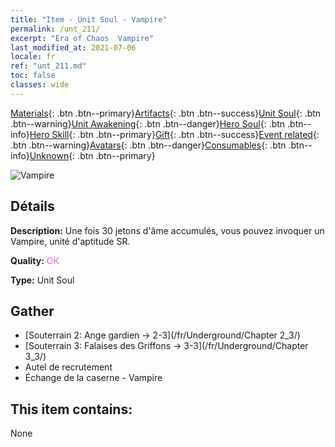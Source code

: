 ```yaml
---
title: "Item - Unit Soul - Vampire"
permalink: /unt_211/
excerpt: "Era of Chaos  Vampire"
last_modified_at: 2021-07-06
locale: fr
ref: "unt_211.md"
toc: false
classes: wide
---
```

 [Materials](/ItemsFR/){: .btn .btn--primary}[Artifacts](/ItemsFR/Artifacts/){: .btn .btn--success}[Unit Soul](/ItemsFR/UnitSoul/){: .btn .btn--warning}[Unit Awakening](/ItemsFR/UnitAwakening/){: .btn .btn--danger}[Hero Soul](/ItemsFR/HeroSoul/){: .btn .btn--info}[Hero Skill](/ItemsFR/HeroSkill/){: .btn .btn--primary}[Gift](/ItemsFR/Gift/){: .btn .btn--success}[Event related](/ItemsFR/Events/){: .btn .btn--warning}[Avatars](/ItemsFR/Avatars/){: .btn .btn--danger}[Consumables](/ItemsFR/Consumables/){: .btn .btn--info}[Unknown](/ItemsFR/Unknown/){: .btn .btn--primary}

 ![Vampire](/images/u/ti_xixuegui.jpg)

## Détails
 **Description:** Une fois 30  jetons d'âme accumulés, vous pouvez invoquer un Vampire, unité d'aptitude SR.

 **Quality:** <span style="color: #DA70D6">OK</span>

 **Type:** Unit Soul

## Gather

*    [Souterrain 2: Ange gardien -> 2-3](/fr/Underground/Chapter 2_3/) 
*    [Souterrain 3: Falaises des Griffons -> 3-3](/fr/Underground/Chapter 3_3/) 
*    Autel de recrutement 
*    Échange de la caserne - Vampire 

## This item contains:

  None

